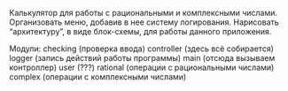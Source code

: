 Калькулятор для работы с рациональными и комплексными числами.
Организовать меню, добавив в нее систему логирования.
Нарисовать “архитектуру”, в виде блок-схемы, для работы данного приложения.

Модули: checking (проверка ввода)
        controller (здесь всё собирается)
        logger (запись действий работы программы)
        main (отсюда вызываем контроллер)
        user (???)
        rational (операции с рациональными числами)
        complex (операции с комплексными числами)